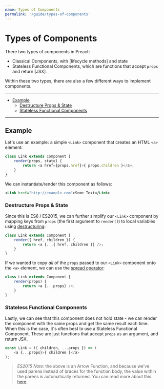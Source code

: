 ```yaml
---
name: Types of Components
permalink: '/guide/types-of-components'
---
```


# Types of Components<!-- omit in toc -->

There two types of components in Preact:

- Classical Components, with [lifecycle methods] and state
- Stateless Functional Components, which are functions that accept `props` and return [JSX].

Within these two types, there are also a few different ways to implement components.

---

- [Example](#example)
  - [Destructure Props & State](#destructure-props--state)
  - [Stateless Functional Components](#stateless-functional-components)

---

## Example

Let's use an example: a simple `<Link>` component that creates an HTML `<a>` element:

```js
class Link extends Component {
	render(props, state) {
		return <a href={props.href}>{ props.children }</a>;
	}
}
```

We can instantiate/render this component as follows:

```xml
<Link href="http://example.com">Some Text</Link>
```


### Destructure Props & State

Since this is ES6 / ES2015, we can further simplify our `<Link>` component by mapping keys from `props` (the first argument to `render()`) to local variables using [destructuring](https://github.com/lukehoban/es6features#destructuring):

```js
class Link extends Component {
	render({ href, children }) {
		return <a {...{ href, children }} />;
	}
}
```

If we wanted to copy _all_ of the `props` passed to our `<Link>` component onto the `<a>` element, we can use the [spread operator](https://developer.mozilla.org/en-US/docs/Web/JavaScript/Reference/Operators/Spread_operator):

```js
class Link extends Component {
	render(props) {
		return <a {...props} />;
	}
}
```


### Stateless Functional Components

Lastly, we can see that this component does not hold state - we can render the component with the same props and get the same result each time.  When this is the case, it's often best to use a Stateless Functional Component. These are just functions that accept `props` as an argument, and return JSX.

```js
const Link = ({ children, ...props }) => (
	<a {...props}>{ children }</a>
);
```

> *ES2015 Note:* the above is an Arrow Function, and because we've used parens instead of braces for the function body, the value within the parens is automatically returned. You can read more about this [here](https://github.com/lukehoban/es6features#arrows).
